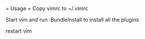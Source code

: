 = Usage =
Copy vimrc to ~/.vimrc

Start vim and run
:BundleInstall
to install all the plugins

restart vim

